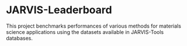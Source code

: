 # JARVIS-Leaderboard
This project benchmarks performances of various methods for materials science applications using the datasets available in JARVIS-Tools databases.

